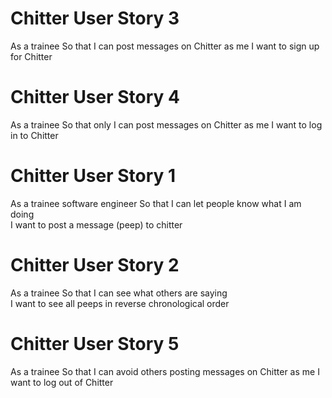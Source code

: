 # Chitter User Story 3
As a trainee
So that I can post messages on Chitter as me
I want to sign up for Chitter

# Chitter User Story 4
As a trainee
So that only I can post messages on Chitter as me
I want to log in to Chitter

# Chitter User Story 1
As a trainee software engineer
So that I can let people know what I am doing  
I want to post a message (peep) to chitter

# Chitter User Story 2
As a trainee
So that I can see what others are saying  
I want to see all peeps in reverse chronological order

# Chitter User Story 5
As a trainee
So that I can avoid others posting messages on Chitter as me
I want to log out of Chitter